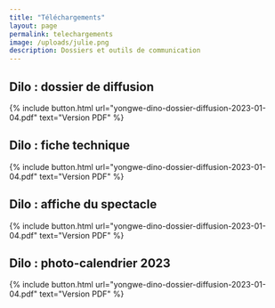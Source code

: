 ```yaml
---
title: "Téléchargements"
layout: page
permalink: telechargements
image: /uploads/julie.png
description: Dossiers et outils de communication
---
```


## Dilo : dossier de diffusion
{% include button.html
 url="yongwe-dino-dossier-diffusion-2023-01-04.pdf"
 text="Version PDF"
%}

## Dilo : fiche technique
{% include button.html
 url="yongwe-dino-dossier-diffusion-2023-01-04.pdf"
 text="Version PDF"
%}

## Dilo : affiche du spectacle
{% include button.html
 url="yongwe-dino-dossier-diffusion-2023-01-04.pdf"
 text="Version PDF"
%}

## Dilo : photo-calendrier 2023
{% include button.html
 url="yongwe-dino-dossier-diffusion-2023-01-04.pdf"
 text="Version PDF"
%}

